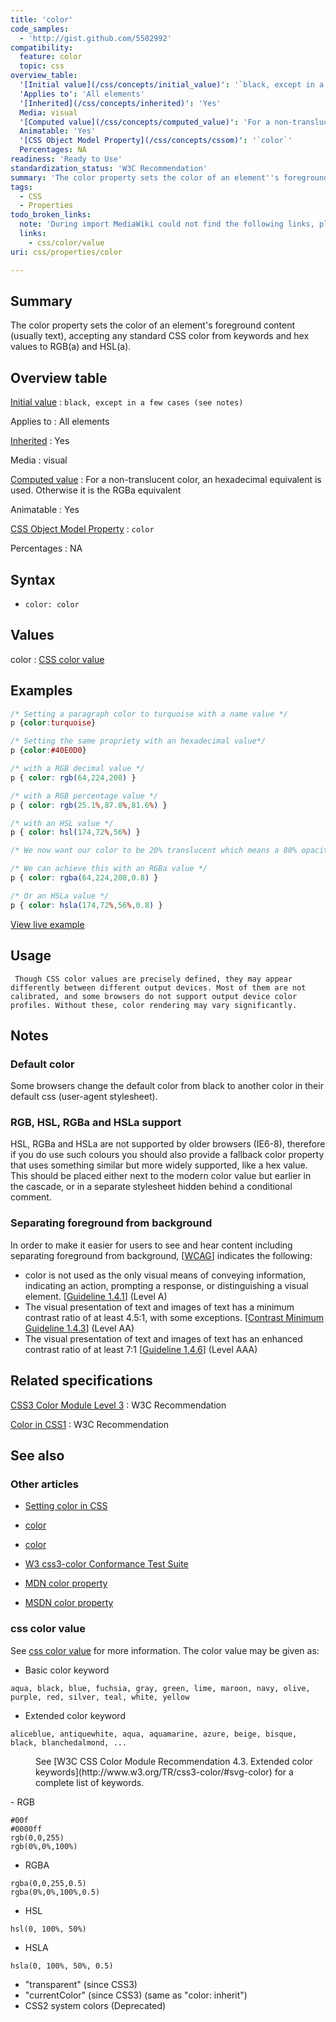 ```yaml
---
title: 'color'
code_samples:
  - 'http://gist.github.com/5502992'
compatibility:
  feature: color
  topic: css
overview_table:
  '[Initial value](/css/concepts/initial_value)': '`black, except in a few cases (see notes)`'
  'Applies to': 'All elements'
  '[Inherited](/css/concepts/inherited)': 'Yes'
  Media: visual
  '[Computed value](/css/concepts/computed_value)': 'For a non-translucent color, an hexadecimal equivalent is used. Otherwise it is the RGBa equivalent'
  Animatable: 'Yes'
  '[CSS Object Model Property](/css/concepts/cssom)': '`color`'
  Percentages: NA
readiness: 'Ready to Use'
standardization_status: 'W3C Recommendation'
summary: 'The color property sets the color of an element''s foreground content (usually text), accepting any standard CSS color from keywords and hex values to RGB(a) and HSL(a).'
tags:
  - CSS
  - Properties
todo_broken_links:
  note: 'During import MediaWiki could not find the following links, please fix and adjust this list.'
  links:
    - css/color/value
uri: css/properties/color

---
```

## Summary

The color property sets the color of an element's foreground content (usually text), accepting any standard CSS color from keywords and hex values to RGB(a) and HSL(a).

## Overview table

[Initial value](/css/concepts/initial_value)
:   `black, except in a few cases (see notes)`

Applies to
:   All elements

[Inherited](/css/concepts/inherited)
:   Yes

Media
:   visual

[Computed value](/css/concepts/computed_value)
:   For a non-translucent color, an hexadecimal equivalent is used. Otherwise it is the RGBa equivalent

Animatable
:   Yes

[CSS Object Model Property](/css/concepts/cssom)
:   `color`

Percentages
:   NA

## Syntax

-   `color: color`

## Values

color
:   [CSS color value](/css/color)

## Examples

``` css
/* Setting a paragraph color to turquoise with a name value */
p {color:turquoise}

/* Setting the same propriety with an hexadecimal value*/
p {color:#40E0D0}

/* with a RGB decimal value */
p { color: rgb(64,224,208) }

/* with a RGB percentage value */
p { color: rgb(25.1%,87.8%,81.6%) }

/* with an HSL value */
p { color: hsl(174,72%,56%) }

/* We now want our color to be 20% translucent which means a 80% opacity */

/* We can achieve this with an RGBa value */
p { color: rgba(64,224,208,0.8) }

/* Or an HSLa value */
p { color: hsla(174,72%,56%,0.8) }
```

[View live example](http://code.webplatform.org/gist/5502992)

## Usage

     Though CSS color values are precisely defined, they may appear differently between different output devices. Most of them are not calibrated, and some browsers do not support output device color profiles. Without these, color rendering may vary significantly.

## Notes

### Default color

Some browsers change the default color from black to another color in their default css (user-agent stylesheet).

### RGB, HSL, RGBa and HSLa support

HSL, RGBa and HSLa are not supported by older browsers (IE6-8), therefore if you do use such colours you should also provide a fallback color property that uses something similar but more widely supported, like a hex value. This should be placed either next to the modern color value but earlier in the cascade, or in a separate stylesheet hidden behind a conditional comment.

### Separating foreground from background

In order to make it easier for users to see and hear content including separating foreground from background, [[WCAG](http://www.w3.org/TR/2008/REC-WCAG20-20081211/)] indicates the following:

-   color is not used as the only visual means of conveying information, indicating an action, prompting a response, or distinguishing a visual element. [[Guideline 1.4.1](http://www.w3.org/TR/2008/REC-WCAG20-20081211/#visual-audio-contrast-without-color)] (Level A)
-   The visual presentation of text and images of text has a minimum contrast ratio of at least 4.5:1, with some exceptions. [[Contrast Minimum Guideline 1.4.3](http://www.w3.org/TR/2008/REC-WCAG20-20081211/#visual-audio-contrast-contrast)] (Level AA)
-   The visual presentation of text and images of text has an enhanced contrast ratio of at least 7:1 [[Guideline 1.4.6](http://www.w3.org/TR/2008/REC-WCAG20-20081211/#visual-audio-contrast7)] (Level AAA)

## Related specifications

[CSS3 Color Module Level 3](http://www.w3.org/TR/css3-color/)
:   W3C Recommendation

[Color in CSS1](http://www.w3.org/TR/REC-CSS1/#color)
:   W3C Recommendation

## See also

### Other articles

-   [Setting color in CSS](/tutorials/setting_color_in_css)
-   [color](/css/color)
-   [color](/css/data_types/color)

-   [W3 css3-color Conformance Test Suite](http://www.w3.org/Style/CSS/Test/CSS3/Color/current/)
-   [MDN color property](https://developer.mozilla.org/en-US/docs/CSS/color)
-   [MSDN color property](http://msdn.microsoft.com/en-us/library/ie/ms530749(v=vs.85).aspx)

### css color value

See [css color value](/w/index.php?title=css/color/value&action=edit&redlink=1) for more information. The color value may be given as:

-   Basic color keyword

<!-- -->

    aqua, black, blue, fuchsia, gray, green, lime, maroon, navy, olive, purple, red, silver, teal, white, yellow

-   Extended color keyword

<!-- -->

    aliceblue, antiquewhite, aqua, aquamarine, azure, beige, bisque, black, blanchedalmond, ...

<dl>
<dd>
See [W3C CSS Color Module Recommendation 4.3. Extended color keywords](http://www.w3.org/TR/css3-color/#svg-color) for a complete list of keywords.

</dd>
</dl>
-   RGB

<!-- -->

    #00f
    #0000ff
    rgb(0,0,255)
    rgb(0%,0%,100%)

-   RGBA

<!-- -->

    rgba(0,0,255,0.5)
    rgba(0%,0%,100%,0.5)

-   HSL

<!-- -->

    hsl(0, 100%, 50%)

-   HSLA

<!-- -->

    hsla(0, 100%, 50%, 0.5)

-   "transparent" (since CSS3)
-   "currentColor" (since CSS3) (same as "color: inherit")
-   CSS2 system colors (Deprecated)
